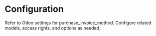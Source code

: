 # Configuration

Refer to Odoo settings for purchase_invoice_method. Configure related models, access rights, and options as needed.
